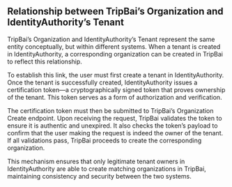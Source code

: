## Relationship between TripBai’s Organization and IdentityAuthority’s Tenant

TripBai’s Organization and IdentityAuthority’s Tenant represent the same entity conceptually, but within different systems. When a tenant is created in IdentityAuthority, a corresponding organization can be created in TripBai to reflect this relationship.

To establish this link, the user must first create a tenant in IdentityAuthority. Once the tenant is successfully created, IdentityAuthority issues a certification token—a cryptographically signed token that proves ownership of the tenant. This token serves as a form of authorization and verification.

The certification token must then be submitted to TripBai’s Organization Create endpoint. Upon receiving the request, TripBai validates the token to ensure it is authentic and unexpired. It also checks the token’s payload to confirm that the user making the request is indeed the owner of the tenant. If all validations pass, TripBai proceeds to create the corresponding organization.

This mechanism ensures that only legitimate tenant owners in IdentityAuthority are able to create matching organizations in TripBai, maintaining consistency and security between the two systems.